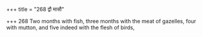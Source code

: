 +++
title = "268 द्वौ मासौ"

+++
268	Two months with fish, three months with the meat of gazelles, four with mutton, and five indeed with the flesh of birds,